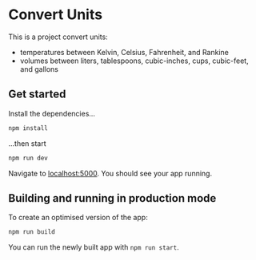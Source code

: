 # Convert Units

This is a project convert units:
- temperatures between Kelvin, Celsius, Fahrenheit, and Rankine
- volumes between liters, tablespoons, cubic-inches, cups, cubic-feet, and gallons


## Get started

Install the dependencies...

```bash
npm install
```

...then start

```bash
npm run dev
```

Navigate to [localhost:5000](http://localhost:5000). You should see your app running.

## Building and running in production mode

To create an optimised version of the app:

```bash
npm run build
```

You can run the newly built app with `npm run start`.
